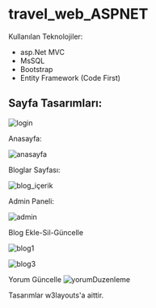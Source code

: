# travel_web_ASPNET

Kullanılan Teknolojiler:
- asp.Net MVC
- MsSQL
- Bootstrap
- Entity Framework (Code First)

Sayfa Tasarımları:
------------------

![login](https://user-images.githubusercontent.com/34773867/139531090-95fe0f96-fb08-49ed-96f3-9acab7627dc0.png)

Anasayfa:

![anasayfa](https://user-images.githubusercontent.com/34773867/139531118-d9249859-531d-47e9-bc1d-ba8c14dec968.png)

Bloglar Sayfası:

![blog_içerik](https://user-images.githubusercontent.com/34773867/139531149-42355cbd-45b3-4d56-8f2b-f384ab0d2d44.png)

Admin Paneli:

![admin](https://user-images.githubusercontent.com/34773867/139531211-efd70dec-9eac-492a-8e79-cd122389e2ff.PNG)

Blog Ekle-Sil-Güncelle

![blog1](https://user-images.githubusercontent.com/34773867/139531351-0588789c-9bc1-4215-a9af-1bf754fee3d9.PNG)

![blog3](https://user-images.githubusercontent.com/34773867/139531308-ae5f282d-7590-4d7b-b0f4-2b47be2fbeb8.PNG)

Yorum Güncelle
![yorumDuzenleme](https://user-images.githubusercontent.com/34773867/139531264-f66cc47b-e894-4535-8227-c3b6e84be301.PNG)


Tasarımlar w3layouts'a aittir.

